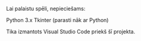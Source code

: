 Lai palaistu spēli, nepieciešams:

Python 3.x
Tkinter (parasti nāk ar Python)


Tika izmantots  Visual Studio Code priekš šī projekta.
